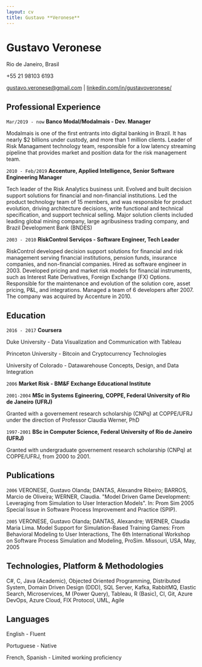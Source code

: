 ```yaml
---
layout: cv
title: Gustavo **Veronese**
---
```

# Gustavo Veronese
Rio de Janeiro, Brasil

+55 21 98103 6193

<div id="webaddress">
<a href="gustavo.veronese@gmail.com">gustavo.veronese@gmail.com</a>
| <a href="https://linkedin.com/in/gustavoveronese">linkedin.com/in/gustavoveronese/</a>

</div>


## Professional Experience
`Mar/2019 - now`
__Banco Modal/Modalmais - Dev. Manager__

Modalmais is one of the first entrants into digital banking in Brazil. It has nearly $2 billions under custody, and more than 1 million clients. Leader of Risk Managament technology team, responsible for a low latency streaming pipeline that provides market and position data for the risk management team. 



`2010 - Feb/2019`
__Accenture, Applied Intelligence, Senior Software Engineering Manager__

Tech leader of the Risk Analytics business unit. Evolved and built decision support solutions for financial and non-financial institutions. Led the product technology team of 15 members, and was responsible for  product evolution, driving architecture decisions, write functional and technical specification, and support technical selling. Major solution clients included leading global mining company, large agribusiness trading company, and Brazil Development Bank (BNDES)



`2003 - 2010`
__RiskControl Serviços - Software Engineer, Tech Leader__

RiskControl developed decision support solutions for financial and risk management serving financial institutions, pension funds, insurance companies, and non-financial companies. 
Hired as software engineer in 2003. Developed pricing and market risk models for financial instruments, such as Interest Rate Derivatives, Foreign Exchange (FX) Options. Responsible for the maintenance and evolution of the solution core, asset pricing, P&L, and integrations. Managed a team of 6 developers after 2007. The company was acquired by Accenture in 2010. 

## Education

`2016 - 2017`
__Coursera__

Duke University - Data Visualization and Communication with Tableau

Princeton University - Bitcoin and Cryptocurrency Technologies

University of Colorado - Datawarehouse Concepts, Design, and Data Integration


`2006`
__Market Risk - BM&F Exchange Educational Institute__


`2001-2004`
__MSc in Systems Egineering, COPPE, Federal University of Rio de Janeiro (UFRJ)__

 Granted with a governement research scholarship (CNPq) at COPPE/UFRJ under the direction of Professor Claudia Werner, PhD
 

`1997-2001`
__BSc in Computer Science, Federal University of Rio de Janeiro (UFRJ)__

Granted with undergraduate governement research scholarship (CNPq) at COPPE/UFRJ, from 2000 to 2001.

## Publications

`2006`
VERONESE, Gustavo Olanda; DANTAS, Alexandre Ribeiro; BARROS, Marcio de Oliveira; WERNER, Claudia. "Model Driven Game Development: Leveraging from Simulation to User Interaction Models". In: Prom Sim 2005 Special Issue in Software Process Improvement and Practice (SPIP).

`2005`
VERONESE, Gustavo Olanda; DANTAS, Alexandre; WERNER, Claudia Maria Lima. Model Support for Simulation-Based Training Games: From Behavioral Modeling to User Interactions, The 6th International Workshop on Software Process Simulation and Modeling, ProSim. Missouri, USA, May, 2005


## Technologies, Platform & Methodologies

C#, C, Java (Academic), Objected Oriented Programming,  Distributed System, Domain Driven
Design (DDD), SQL Server, Kafka, RabbitMQ, Elastic Search, Microservices, M (Power Query), Tableau, R (Basic), CI, Git, Azure DevOps, Azure Cloud, FIX Protocol, UML, Agile

## Languages

English - Fluent

Portuguese - Native 

French, Spanish - Limited working proficiency

<!-- ### Footer

Last updated: May 2021 -->

